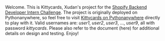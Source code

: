 Welcome. This is Kittycards, Xudan's project for the [Shopify Backend Developer Intern Challenge](https://docs.google.com/document/d/1ZKRywXQLZWOqVOHC4JkF3LqdpO3Llpfk_CkZPR8bjak/edit#heading=h.n7bww7g70ipk). The project is originally deployed on Pythonanywhere, so feel free to visit [Kittycards on Pythonanywhere](http://xudanbprojects.pythonanywhere.com/) directly to play with it. Valid usernames are: *user1*, *user2*, *user3*, ..., *user9*, all with password *kittycards*. Please also refer to the document (here) for additional details on design and testing. Enjoy! 

